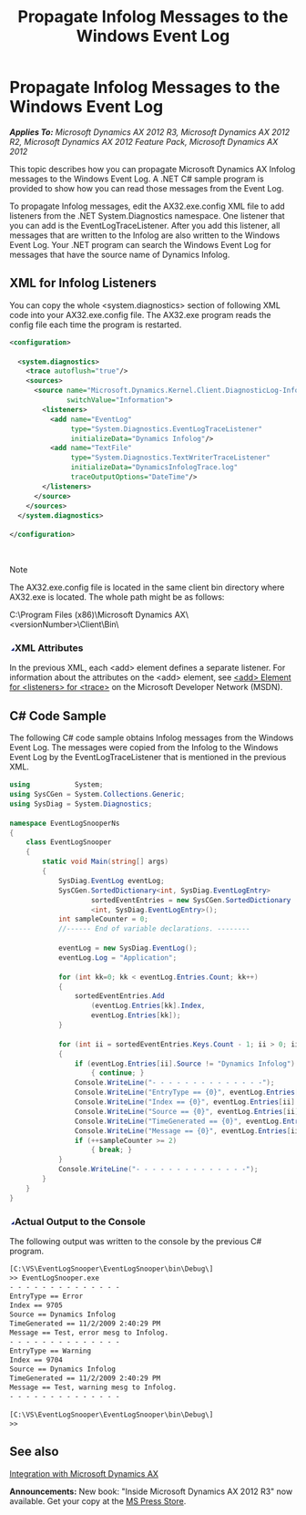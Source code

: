 ﻿---
title: Propagate Infolog Messages to the Windows Event Log
TOCTitle: Propagate Infolog Messages to the Windows Event Log
ms:assetid: 5de76b18-cfad-459b-b6d2-28c6bcf4d733
ms:mtpsurl: https://msdn.microsoft.com/en-us/library/Gg845722(v=AX.60)
ms:contentKeyID: 35244410
ms.date: 05/18/2015
mtps_version: v=AX.60
dev_langs:
- xml
- csharp
---

# Propagate Infolog Messages to the Windows Event Log 


_**Applies To:** Microsoft Dynamics AX 2012 R3, Microsoft Dynamics AX 2012 R2, Microsoft Dynamics AX 2012 Feature Pack, Microsoft Dynamics AX 2012_

This topic describes how you can propagate Microsoft Dynamics AX Infolog messages to the Windows Event Log. A .NET C\# sample program is provided to show how you can read those messages from the Event Log.

To propagate Infolog messages, edit the AX32.exe.config XML file to add listeners from the .NET System.Diagnostics namespace. One listener that you can add is the EventLogTraceListener. After you add this listener, all messages that are written to the Infolog are also written to the Windows Event Log. Your .NET program can search the Windows Event Log for messages that have the source name of Dynamics Infolog.

## XML for Infolog Listeners

You can copy the whole \<system.diagnostics\> section of following XML code into your AX32.exe.config file. The AX32.exe program reads the config file each time the program is restarted.

``` xml
<configuration>

  <system.diagnostics>
    <trace autoflush="true"/>
    <sources>
      <source name="Microsoft.Dynamics.Kernel.Client.DiagnosticLog-Infolog"
              switchValue="Information">
        <listeners>
          <add name="EventLog" 
               type="System.Diagnostics.EventLogTraceListener" 
               initializeData="Dynamics Infolog"/>
          <add name="TextFile" 
               type="System.Diagnostics.TextWriterTraceListener" 
               initializeData="DynamicsInfologTrace.log" 
               traceOutputOptions="DateTime"/>
        </listeners>
      </source>
    </sources>
  </system.diagnostics>

</configuration>
```

 


> [!NOTE]
> <P>The AX32.exe.config file is located in the same client bin directory where AX32.exe is located. The whole path might be as follows:</P>
> <P>C:\Program Files (x86)\Microsoft Dynamics AX\&lt;versionNumber&gt;\Client\Bin\</P>



### ![Gg845722.collapse\_all(en-us,AX.60).gif](images/Gg863931.collapse_all(en-us,AX.60).gif "Gg845722.collapse_all(en-us,AX.60).gif")XML Attributes

In the previous XML, each \<add\> element defines a separate listener. For information about the attributes on the \<add\> element, see [\<add\> Element for \<listeners\> for \<trace\>](http://go.microsoft.com/fwlink/?linkid=169516) on the Microsoft Developer Network (MSDN).

## C\# Code Sample

The following C\# code sample obtains Infolog messages from the Windows Event Log. The messages were copied from the Infolog to the Windows Event Log by the EventLogTraceListener that is mentioned in the previous XML.

``` csharp
using           System;
using SysCGen = System.Collections.Generic;
using SysDiag = System.Diagnostics;

namespace EventLogSnooperNs
{
    class EventLogSnooper
    {
        static void Main(string[] args)
        {
            SysDiag.EventLog eventLog;
            SysCGen.SortedDictionary<int, SysDiag.EventLogEntry>
                    sortedEventEntries = new SysCGen.SortedDictionary
                    <int, SysDiag.EventLogEntry>();
            int sampleCounter = 0;
            //------ End of variable declarations. --------

            eventLog = new SysDiag.EventLog();
            eventLog.Log = "Application";

            for (int kk=0; kk < eventLog.Entries.Count; kk++)
            {
                sortedEventEntries.Add
                    (eventLog.Entries[kk].Index,
                    eventLog.Entries[kk]);
            }

            for (int ii = sortedEventEntries.Keys.Count - 1; ii > 0; ii--)
            {
                if (eventLog.Entries[ii].Source != "Dynamics Infolog")
                    { continue; }
                Console.WriteLine("- - - - - - - - - - - - - -");
                Console.WriteLine("EntryType == {0}", eventLog.Entries[ii].EntryType);
                Console.WriteLine("Index == {0}", eventLog.Entries[ii].Index);
                Console.WriteLine("Source == {0}", eventLog.Entries[ii].Source);
                Console.WriteLine("TimeGenerated == {0}", eventLog.Entries[ii].TimeGenerated);
                Console.WriteLine("Message == {0}", eventLog.Entries[ii].Message);
                if (++sampleCounter >= 2)
                    { break; }
            }
            Console.WriteLine("- - - - - - - - - - - - - -");
        }
    }
}
```

### ![Gg845722.collapse\_all(en-us,AX.60).gif](images/Gg863931.collapse_all(en-us,AX.60).gif "Gg845722.collapse_all(en-us,AX.60).gif")Actual Output to the Console

The following output was written to the console by the previous C\# program.

    [C:\VS\EventLogSnooper\EventLogSnooper\bin\Debug\]
    >> EventLogSnooper.exe
    - - - - - - - - - - - - - -
    EntryType == Error
    Index == 9705
    Source == Dynamics Infolog
    TimeGenerated == 11/2/2009 2:40:29 PM
    Message == Test, error mesg to Infolog.
    - - - - - - - - - - - - - -
    EntryType == Warning
    Index == 9704
    Source == Dynamics Infolog
    TimeGenerated == 11/2/2009 2:40:29 PM
    Message == Test, warning mesg to Infolog.
    - - - - - - - - - - - - - -
    
    [C:\VS\EventLogSnooper\EventLogSnooper\bin\Debug\]
    >>

## See also

[Integration with Microsoft Dynamics AX](integration-with-microsoft-dynamics-ax.md)

  
**Announcements:** New book: "Inside Microsoft Dynamics AX 2012 R3" now available. Get your copy at the [MS Press Store](https://www.microsoftpressstore.com/store/inside-microsoft-dynamics-ax-2012-r3-9780735685109).

